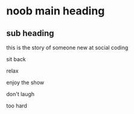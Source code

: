 # noob main heading

## sub heading

this is the story of someone new at social coding

sit back


relax


enjoy the show




don't laugh

too hard